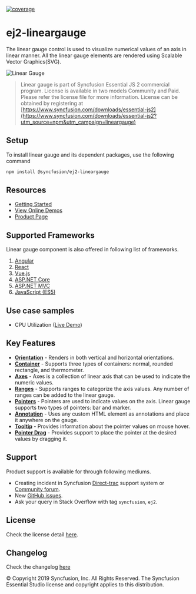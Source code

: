 [![coverage](http://ej2.syncfusion.com/badges/ej2-lineargauge/coverage.svg)](http://ej2.syncfusion.com/badges/ej2-lineargauge)

# ej2-lineargauge

The linear gauge control is used to visualize numerical values of an axis in linear manner. All the linear gauge elements are rendered using Scalable Vector Graphics(SVG).

![Linear Gauge](https://ej2.syncfusion.com/products/images/lineargauge/readme.gif)

> Linear gauge is part of Syncfusion Essential JS 2 commercial program. License is available in two models Community and Paid. Please refer the license file for more information. License can be obtained by registering at [https://www.syncfusion.com/downloads/essential-js2](https://www.syncfusion.com/downloads/essential-js2?utm_source=npm&utm_campaign=lineargauge)

## Setup

To install linear gauge and its dependent packages, use the following command

```sh
npm install @syncfusion/ej2-lineargauge
```

## Resources

* [Getting Started](https://ej2.syncfusion.com/documentation/linear-gauge/getting-started.html?lang=typescript)
* [View Online Demos](https://ej2.syncfusion.com/demos/?utm_source=npm&utm_campaign=lineargauge#/material/lineargauge/default.html)
* [Product Page](https://www.syncfusion.com/products/javascript/lineargauge)

## Supported Frameworks

Linear gauge component is also offered in following list of frameworks.

1. [Angular](https://www.npmjs.com/package/@syncfusion/ej2-ng-lineargauge?utm_source=npm&utm_campaign=lineargauge)
2. [React](https://www.npmjs.com/package/@syncfusion/ej2-react-lineargauge?utm_source=npm&utm_campaign=lineargauge)
3. [Vue.js](https://www.npmjs.com/package/@syncfusion/ej2-vue-lineargauge?utm_source=npm&utm_campaign=lineargauge)
4. [ASP.NET Core](https://aspdotnetcore.syncfusion.com/LinearGauge/Default#/material)
5. [ASP.NET MVC](https://aspnetmvc.syncfusion.com/LinearGauge/DefaultFunctionalities#/material) 
6. [JavaScript (ES5)](https://www.syncfusion.com/products/javascript/lineargauge)

## Use case samples

* CPU Utilization ([Live Demo](https://ej2.syncfusion.com/demos/?utm_source=npm&utm_campaign=lineargauge#/material/lineargauge/annotation.html))

## Key Features

* [**Orientation**](https://ej2.syncfusion.com/demos/?utm_source=npm&utm_campaign=lineargauge#/material/lineargauge/container.html) - Renders in both vertical and horizontal orientations.
* [**Container**](https://ej2.syncfusion.com/demos/?utm_source=npm&utm_campaign=lineargauge#/material/lineargauge/container.html) - Supports three types of containers: normal, rounded rectangle, and thermometer.
* [**Axes**](https://ej2.syncfusion.com/demos/?utm_source=npm&utm_campaign=lineargauge#/material/lineargauge/axes.html) - Axes is a collection of linear axis that can be used to indicate the numeric values.
* [**Ranges**](https://ej2.syncfusion.com/demos/?utm_source=npm&utm_campaign=lineargauge#/material/lineargauge/ranges.html) - Supports ranges to categorize the axis values. Any number of ranges can be added to the linear gauge.
* [**Pointers**](https://ej2.syncfusion.com/demos/?utm_source=npm&utm_campaign=lineargauge#/material/lineargauge/axes.html) - Pointers are used to indicate values on the axis. Linear gauge supports two types of pointers: bar and marker.
* [**Annotation**](https://ej2.syncfusion.com/demos/?utm_source=npm&utm_campaign=lineargauge#/material/lineargauge/annotation.html) - Uses any custom HTML element as annotations and place it anywhere on the gauge.
* [**Tooltip**](https://ej2.syncfusion.com/demos/?utm_source=npm&utm_campaign=lineargauge#/material/lineargauge/tooltip.html) - Provides information about the pointer values on mouse hover.
* [**Pointer Drag**](https://ej2.syncfusion.com/demos/?utm_source=npm&utm_campaign=circulargauge#/material/circulargauge/user-interaction.html) - Provides support to place the pointer at the desired values by dragging it. 

## Support

Product support is available for through following mediums.

* Creating incident in Syncfusion [Direct-trac](https://www.syncfusion.com/support/directtrac/incidents?utm_source=npm&utm_campaign=lineargauge) support system or [Community forum](https://www.syncfusion.com/forums/essential-js2?utm_source=npm&utm_campaign=lineargauge).
* New [GitHub issues](https://github.com/syncfusion/ej2-javascript-ui-controls/issues).
* Ask your query in Stack Overflow with tag `syncfusion`, `ej2`.

## License

Check the license detail [here](https://github.com/syncfusion/ej2-javascript-ui-controls/blob/master/controls/lineargauge/license?utm_source=npm&utm_campaign=lineargauge).

## Changelog

Check the changelog [here](https://github.com/syncfusion/ej2-javascript-ui-controls/blob/master/controls/lineargauge/CHANGELOG.md?utm_source=npm&utm_campaign=lineargauge)

© Copyright 2019 Syncfusion, Inc. All Rights Reserved. The Syncfusion Essential Studio license and copyright applies to this distribution.